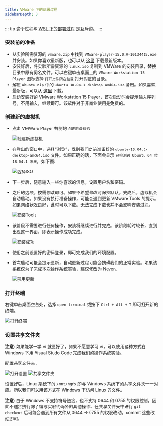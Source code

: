 ```yaml
---
title: VMware 下的部署过程
sidebarDepth: 0
---
```


::: tip
这个过程与 [WSL 下的部署过程](/wsl.md) 是互斥的。
:::

### 安装前的准备

+ 从实验所需资源的 `vmware.zip` 中找到 `VMware-player-15.0.0-10134415.exe` 并安装。如果你喜欢最新版，也可以从 [这里](https://www.vmware.com/go/downloadworkstationplayer) 下载最新版本。
+ 安装好后，将实验所需资源的 `linux.iso` 复制到 VMWare 的安装目录，替换目录中原有同名文件。可以右键单击桌面上的 `VMware Workstation 15 Player` 图标选择 `打开文件所在位置` 打开对应的目录。
+ 解压 `ubuntu.zip` 中的 `ubuntu-18.04.1-desktop-amd64.iso` 备用。如果喜欢最新版，可以从 [这里](http://releases.ubuntu.com/18.04/) 下载。
+ 启动安装好的 VMware Workstation 15 Player，首次启动时会提示输入序列号，不用输入，继续即可。该软件对于非商业使用是免费的。

### 创建新的虚拟机

+ 点击 VMWare Player 右侧的 `创建新虚拟机`

  ![创建新虚拟机](create_new.png)

+ 在弹出的窗口中，选择“浏览”，找到我们之前准备好的 `ubuntu-18.04.1-desktop-amd64.iso` 文件。如果正确的话，下面会显示 `已检测到 Ubuntu 64 位 18.04.1 系统`，如下图:

  ![选择ISO](select_iso.png)

+ 下一步后，随意输入一些你喜欢的信息，设置用户名和密码。
+ 之后的选项，按需修改即可。如果不希望修改可保持默认。完成后，虚拟机会自动启动。如果没有执行准备操作，可能会遇到更新 VMware Tools 的提示。如果网络状况良好，此时可以下载。无法完成下载也并不会影响安装过程。

  ![安装Tools](download_tools.png)

+ 该阶段不需要进行任何操作，安装将继续进行并完成。该阶段耗时较长，直到出现这一界面，即表示操作成功完成。

  ![安装成功](insatll_finish.png)

+ 使用之前设置好的密码登录，即可完成我们的环境配置。
+ 首次启动可能会提示更新，自动更新过程可能会妨碍我们的正常实验。如果该系统仅为了完成本次操作系统实验，建议修改为 Never。

  ![禁用更新](disable_update.png)

### 打开终端

右键单击桌面空白处，选择 `open terminal` 或按下 `Ctrl + Alt + T` 即可打开新的终端。

![打开终端](open_terminal.png)

### 设置共享文件夹

**注意**: 如果能学一学 vi 就更好了，如果不愿意学习 vi，可以使用这种方式在 Windows 下用 Visual Studo Code 完成我们的操作系统实验。

配置共享文件夹：

![打开设置](open_settings.png)
![共享文件夹](share_folder.png)

设置好后，Linux 系统下的 `/mnt/hgfs` 即与 Windows 系统下的共享文件夹一一对应。所以我们可以用该方式在 Windows 下访问 Linux 的文件。

**注意**: 由于 Windows 不支持符号链接，也不支持 0644 和 0755 的权限控制，因此不适合执行除了编写实验代码外的其他操作。在共享文件夹中进行 `git checkout` 后可能会遇到所有文件从 0644 -> 0755 的权限改动，commit 这些改动即可。
